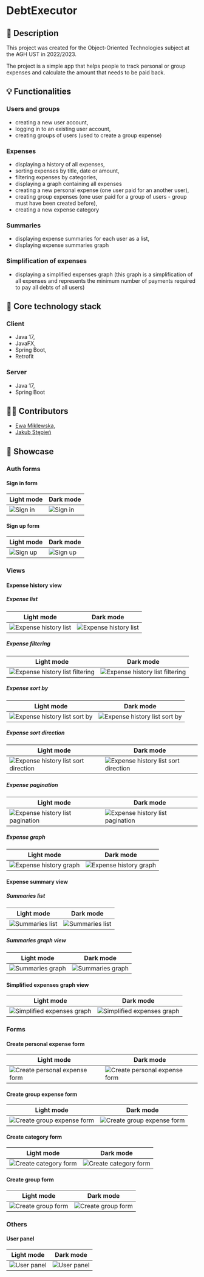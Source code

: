 # DebtExecutor

## :pencil: Description

This project was created for the Object-Oriented Technologies subject at the AGH UST in 2022/2023.

The project is a simple app that helps people to track personal or group expenses and calculate the amount that needs to be paid back.

## :bulb: Functionalities

### Users and groups

- creating a new user account,
- logging in to an existing user account,
- creating groups of users (used to create a group expense)

### Expenses

- displaying a history of all expenses,
- sorting expenses by title, date or amount,
- filtering expenses by categories,
- displaying a graph containing all expenses
- creating a new personal expense (one user paid for an another user),
- creating group expenses (one user paid for a group of users - group must have been created before),
- creating a new expense category

### Summaries

- displaying expense summaries for each user as a list,
- displaying expense summaries graph

### Simplification of expenses

- displaying a simplified expenses graph (this graph is a simplification of all expenses and represents the minimum number of payments required to pay all debts of all users)

## :hammer: Core technology stack

### Client

- Java 17,
- JavaFX,
- Spring Boot,
- Retrofit

### Server

- Java 17,
- Spring Boot

## :woman::man: Contributors

- [Ewa Miklewska](https://github.com/Ewa-M),
- [Jakub Stępień](https://github.com/jkbstepien)

## :eyes: Showcase

### Auth forms

#### Sign in form

| Light mode                           | Dark mode                           |
| ------------------------------------ | ----------------------------------- |
| ![Sign in](./docs/light/sign-in.png) | ![Sign in](./docs/dark/sign-in.png) |

#### Sign up form

| Light mode                           | Dark mode                           |
| ------------------------------------ | ----------------------------------- |
| ![Sign up](./docs/light/sign-up.png) | ![Sign up](./docs/dark/sign-up.png) |

### Views

#### Expense history view

##### Expense list

| Light mode                                        | Dark mode                                        |
| ------------------------------------------------- | ------------------------------------------------ |
| ![Expense history list](./docs/light/history.png) | ![Expense history list](./docs/dark/history.png) |

##### Expense filtering

| Light mode                                                          | Dark mode                                                          |
| ------------------------------------------------------------------- | ------------------------------------------------------------------ |
| ![Expense history list filtering](./docs/light/history-filters.png) | ![Expense history list filtering](./docs/dark/history-filters.png) |

##### Expense sort by

| Light mode                                                        | Dark mode                                                        |
| ----------------------------------------------------------------- | ---------------------------------------------------------------- |
| ![Expense history list sort by](./docs/light/history-sorting.png) | ![Expense history list sort by](./docs/dark/history-sorting.png) |

##### Expense sort direction

| Light mode                                                                      | Dark mode                                                                      |
| ------------------------------------------------------------------------------- | ------------------------------------------------------------------------------ |
| ![Expense history list sort direction](./docs/light/history-sort-direction.png) | ![Expense history list sort direction](./docs/dark/history-sort-direction.png) |

##### Expense pagination

| Light mode                                                              | Dark mode                                                              |
| ----------------------------------------------------------------------- | ---------------------------------------------------------------------- |
| ![Expense history list pagination](./docs/light/history-pagination.png) | ![Expense history list pagination](./docs/dark/history-pagination.png) |

##### Expense graph

| Light mode                                               | Dark mode                                               |
| -------------------------------------------------------- | ------------------------------------------------------- |
| ![Expense history graph](./docs/light/history-graph.png) | ![Expense history graph](./docs/dark/history-graph.png) |

#### Expense summary view

##### Summaries list

| Light mode                                  | Dark mode                                  |
| ------------------------------------------- | ------------------------------------------ |
| ![Summaries list](./docs/light/summary.png) | ![Summaries list](./docs/dark/summary.png) |

##### Summaries graph view

| Light mode                                         | Dark mode                                         |
| -------------------------------------------------- | ------------------------------------------------- |
| ![Summaries graph](./docs/light/summary-graph.png) | ![Summaries graph](./docs/dark/summary-graph.png) |

#### Simplified expenses graph view

| Light mode                                                               | Dark mode                                                               |
| ------------------------------------------------------------------------ | ----------------------------------------------------------------------- |
| ![Simplified expenses graph](./docs/light/simplified-expenses-graph.png) | ![Simplified expenses graph](./docs/dark/simplified-expenses-graph.png) |

### Forms

#### Create personal expense form

| Light mode                                                                | Dark mode                                                                |
| ------------------------------------------------------------------------- | ------------------------------------------------------------------------ |
| ![Create personal expense form](./docs/light/create-personal-expense.png) | ![Create personal expense form](./docs/dark/create-personal-expense.png) |

#### Create group expense form

| Light mode                                                          | Dark mode                                                          |
| ------------------------------------------------------------------- | ------------------------------------------------------------------ |
| ![Create group expense form](./docs/light/create-group-expense.png) | ![Create group expense form](./docs/dark/create-group-expense.png) |

#### Create category form

| Light mode                                                | Dark mode                                                |
| --------------------------------------------------------- | -------------------------------------------------------- |
| ![Create category form](./docs/light/create-category.png) | ![Create category form](./docs/dark/create-category.png) |

#### Create group form

| Light mode                                          | Dark mode                                          |
| --------------------------------------------------- | -------------------------------------------------- |
| ![Create group form](./docs/light/create-group.png) | ![Create group form](./docs/dark/create-group.png) |

### Others

#### User panel

| Light mode                                 | Dark mode                                 |
| ------------------------------------------ | ----------------------------------------- |
| ![User panel](./docs/light/user-panel.png) | ![User panel](./docs/dark/user-panel.png) |
